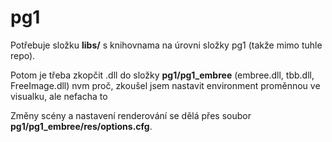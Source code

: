 # pg1

Potřebuje složku **libs/** s knihovnama na úrovni složky pg1 (takže mimo tuhle repo).

Potom je třeba zkopčit .dll do složky **pg1/pg1_embree** (embree.dll, tbb.dll, FreeImage.dll)
    nvm proč, zkoušel jsem nastavit environment proměnnou ve visualku, ale nefacha to

Změny scény a nastavení renderování se dělá přes soubor **pg1/pg1_embree/res/options.cfg**.
